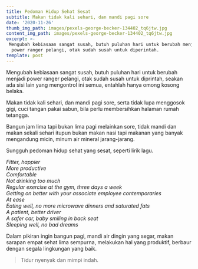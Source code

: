 ```yaml
---
title: Pedoman Hidup Sehat Sesat
subtitle: Makan tidak kali sehari, dan mandi pagi sore
date: '2020-11-26'
thumb_img_path: images/pexels-george-becker-134402_tq6jtw.jpg
content_img_path: images/pexels-george-becker-134402_tq6jtw.jpg
excerpt: >-
 Mengubah kebiasaan sangat susah, butuh puluhan hari untuk berubah menjadi
  power ranger pelangi, otak sudah susah untuk diperintah.
template: post
---
```

Mengubah kebiasaan sangat susah, butuh puluhan hari untuk berubah menjadi power ranger pelangi, otak sudah susah untuk diprintah, seakan ada sisi lain yang mengontrol ini semua, entahlah hanya omong kosong belaka.

Makan tidak kali sehari, dan mandi pagi sore, serta tidak lupa menggosok gigi, cuci tangan pakai sabun, bila perlu membersihkan halaman rumah tetangga.

Bangun jam lima tapi bukan lima pagi melainkan sore, tidak mandi dan makan sekali sehari itupun bukan makan nasi tapi makanan yang banyak mengandung micin, minum air mineral jarang-jarang.

Sungguh pedoman hidup sehat yang sesat, seperti lirik lagu.

_Fitter, happier  
More productive  
Comfortable  
Not drinking too much  
Regular exercise at the gym, three days a week  
Getting on better with your associate employee contemporaries  
At ease  
Eating well, no more microwave dinners and saturated fats  
A patient, better driver  
A safer car, baby smiling in back seat  
Sleeping well, no bad dreams_

Dalam pikiran ingin bangun pagi, mandi air dingin yang segar, makan sarapan empat sehat lima sempurna, melakukan hal yang produktif, berbaur dengan segala lingkungan yang baik.

> Tidur nyenyak dan mimpi indah.